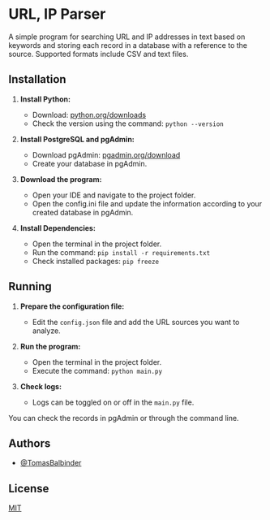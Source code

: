 # URL, IP Parser

A simple program for searching URL and IP addresses in text based on keywords and storing each record in a database with a reference to the source. Supported formats include CSV and text files.

## Installation

1. **Install Python:**
   - Download: [python.org/downloads](https://www.python.org/downloads/)
   - Check the version using the command: `python --version`

2. **Install PostgreSQL and pgAdmin:**
   - Download pgAdmin: [pgadmin.org/download](https://www.pgadmin.org/download/)
   - Create your database in pgAdmin.


3. **Download the program:**
   - Open your IDE and navigate to the project folder.
   - Open the config.ini file and update the information according to your created database in pgAdmin.

4. **Install Dependencies:**
   - Open the terminal in the project folder.
   - Run the command: `pip install -r requirements.txt`
   - Check installed packages: `pip freeze`

## Running

1. **Prepare the configuration file:**
   - Edit the `config.json` file and add the URL sources you want to analyze.

2. **Run the program:**
   - Open the terminal in the project folder.
   - Execute the command: `python main.py`

3. **Check logs:**
   - Logs can be toggled on or off in the `main.py` file.

You can check the records in pgAdmin or through the command line.

## Authors

- [@TomasBalbinder](https://github.com/TomasBalbinder)
## License

[MIT](https://choosealicense.com/licenses/mit/)

